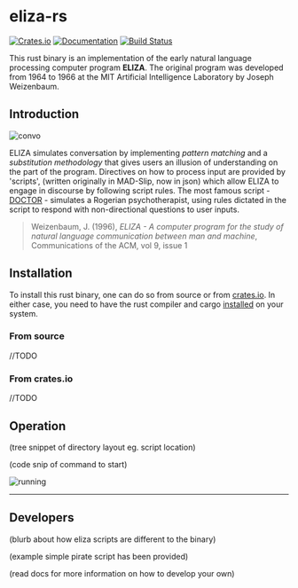 # eliza-rs
[![Crates.io](https://img.shields.io/crates/v/eliza.svg)](https://crates.io/crates/eliza)
[![Documentation](https://docs.rs/eliza/badge.svg)](https://docs.rs/eliza)
[![Build Status](https://travis-ci.org/arosspope/eliza.svg?branch=master)](https://travis-ci.org/arosspope/eliza)

This rust binary is an implementation of the early natural language processing computer program **ELIZA**. The original program was developed from 1964 to 1966 at the MIT Artificial Intelligence Laboratory by Joseph Weizenbaum.

## Introduction

![convo](http://i.imgur.com/Z69mFI8.gif)

ELIZA simulates conversation by implementing _pattern matching_ and a _substitution methodology_ that gives users an illusion of understanding on the part of the program. Directives on how to process input are provided by 'scripts', (written originally in MAD-Slip, now in json) which allow ELIZA to engage in discourse by following script rules. The most famous script - [DOCTOR](scripts/doctor.json) - simulates a Rogerian psychotherapist, using rules dictated in the script to respond with non-directional questions to user inputs.

> Weizenbaum, J. (1996), _ELIZA - A computer program for the study of natural language communication between man and machine_, Communications of the ACM, vol 9, issue 1

## Installation

To install this rust binary, one can do so from source or from [crates.io](https://crates.io/crates/eliza). In either case, you need to have the rust compiler and cargo [installed](https://rustup.rs/) on your system.

### From source

//TODO

### From crates.io

//TODO

## Operation

(tree snippet of directory layout eg. script location)

(code snip of command to start)

![running](https://i.imgur.com/RUneq7b.gif)

_________

## Developers

(blurb about how eliza scripts are different to the binary)

(example simple pirate script has been provided)

(read docs for more information on how to develop your own)

